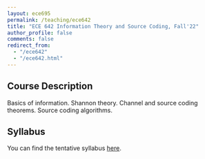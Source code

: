 ```yaml
---
layout: ece695
permalink: /teaching/ece642
title: "ECE 642 Information Theory and Source Coding, Fall'22"
author_profile: false
comments: false
redirect_from: 
  - "/ece642"
  - "/ece642.html"
---
```


## Course Description

Basics of information. Shannon theory. Channel and source coding theorems. Source coding algorithms.

## Syllabus
You can find the tentative syllabus [here](https://github.com/mkocaoglu/mkocaoglu.github.io/blob/master/files/642_Syllabus.pdf). 
